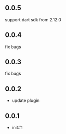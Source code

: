 ## 0.0.5
support dart sdk from 2.12.0

## 0.0.4
fix bugs

## 0.0.3
fix bugs

## 0.0.2

* update plugin

## 0.0.1

* init#1
